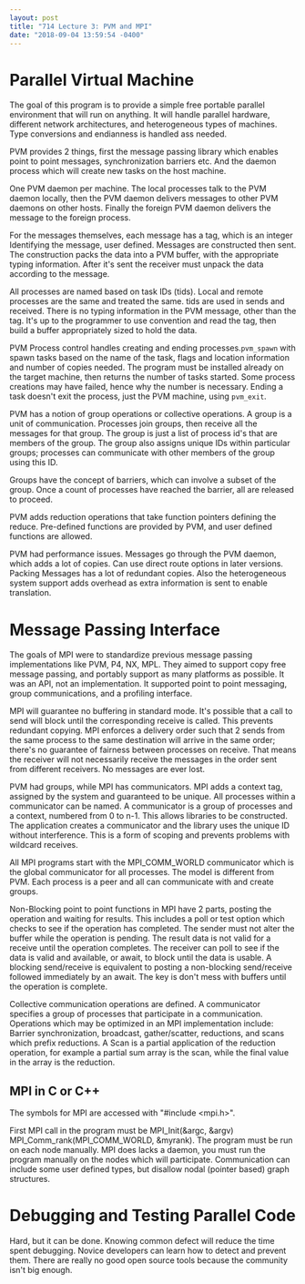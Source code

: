 ```yaml
---
layout: post
title: "714 Lecture 3: PVM and MPI"
date: "2018-09-04 13:59:54 -0400"
---
```


# Parallel Virtual Machine

The goal of this program is to provide a simple free portable parallel
environment that will run on anything.  It will handle parallel hardware,
different network architectures, and heterogeneous types of machines. Type
conversions and endianness is handled ass needed.

PVM provides 2 things, first the message passing library which enables point to
point messages, synchronization barriers etc.  And the daemon process which
will create new tasks on the host machine.

One PVM daemon per machine. The local processes talk to the PVM daemon locally,
then the PVM daemon delivers messages to other PVM daemons on other hosts.
Finally the foreign PVM daemon delivers the message to the foreign process.

For the messages themselves, each message has a tag, which is an integer
Identifying the message, user defined. Messages are constructed then sent. The
construction packs the data into a PVM buffer, with the appropriate typing
information. After it's sent the receiver must unpack the data according to the
message.

All processes are named based on task IDs (tids). Local and remote processes
are the same and treated the same. tids are used in sends and received. There
is no typing information in the PVM message, other than the tag. It's up to the
programmer to use convention and read the tag, then build a buffer
appropriately sized to hold the data.

PVM Process control handles creating and ending processes.`pvm_spawn` with
spawn tasks based on the name of the task, flags and location information and
number of copies needed. The program must be installed already on the target
machine, then returns the number of tasks started. Some process creations may
have failed, hence why the number is necessary. Ending a task doesn't exit the
process, just the PVM machine, using `pvm_exit`.

PVM has a notion of group operations or collective operations. A group is a
unit of communication. Processes join groups, then receive all the messages for
that group. The group is just a list of process id's that are members of the
group. The group also assigns unique IDs within particular groups; processes
can communicate with other members of the group using this ID.

Groups have the concept of barriers, which can involve a subset of the group.
Once a count of processes have reached the barrier, all are released to
proceed.

PVM adds reduction operations that take function pointers defining the reduce.
Pre-defined functions are provided by PVM, and user defined functions are
allowed.

PVM had performance issues. Messages go through the PVM daemon, which adds a
lot of copies. Can use direct route options in later versions. Packing Messages
has a lot of redundant copies. Also the heterogeneous system support adds
overhead as extra information is sent to enable translation.

# Message Passing Interface

The goals of MPI were to standardize previous message passing implementations
like PVM, P4, NX, MPL. They aimed to support copy free message passing, and
portably support as many platforms as possible. It was an API, not an
implementation. It supported point to point messaging, group communications,
and a profiling interface.

MPI will guarantee no buffering in standard mode. It's possible that a call to
send will block until the corresponding receive is called. This prevents
redundant copying. MPI enforces a delivery order such that 2 sends from the
same process to the same destination will arrive in the same order; there's no
guarantee of fairness between processes on receive. That means the receiver
will not necessarily receive the messages in the order sent from different
receivers. No messages are ever lost.

PVM had groups, while MPI has communicators. MPI adds a context tag, assigned
by the system and guaranteed to be unique. All processes within a communicator
can be named. A communicator is a group of processes and a context, numbered
from 0 to n-1. This allows libraries to be constructed. The application creates
a communicator and the library uses the unique ID without interference. This is
a form of scoping and prevents problems with wildcard receives.

All MPI programs start with the MPI_COMM_WORLD communicator which is the global
communicator for all processes. The model is different from PVM. Each process is
a peer and all can communicate with and create groups.

Non-Blocking point to point functions in MPI have 2 parts, posting the
operation and waiting for results. This includes a poll or test option which
checks to see if the operation has completed. The sender must not alter the
buffer while the operation is pending. The result data is not valid for a
receive until the operation completes. The receiver can poll to see if the data
is valid and available, or await, to block until the data is usable.
A blocking send/receive is equivalent to posting a non-blocking send/receive
followed immediately by an await. The key is don't mess with buffers until the
operation is complete.

Collective communication operations are defined. A communicator specifies a
group of processes that participate in a communication. Operations which may be
optimized in an MPI implementation include: Barrier synchronization, broadcast,
gather/scatter, reductions, and scans which prefix reductions. A Scan is a
partial application of the reduction operation, for example a partial sum array
is the scan, while the final value in the array is the reduction.

## MPI in C or C++

The symbols for MPI are accessed with "#include <mpi.h>".

First MPI call in the program must be MPI_Init(&argc, &argv)
MPI_Comm_rank(MPI_COMM_WORLD, &myrank). The program must be run on each node
manually. MPI does lacks a daemon, you must run the program manually on the
nodes which will participate.  Communication can include some user defined
types, but disallow nodal (pointer based) graph structures.

# Debugging and Testing Parallel Code

Hard, but it can be done. Knowing common defect will reduce the time spent
debugging. Novice developers can learn how to detect and prevent them. There
are really no good open source tools because the community isn't big enough.

